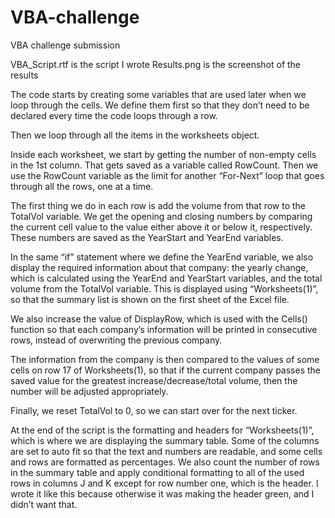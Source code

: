 # VBA-challenge

VBA challenge submission

VBA_Script.rtf is the script I wrote 
Results.png is the screenshot of the results


The code starts by creating some variables that are used later when we loop through the cells. We define them first so that they don’t need to be declared every time the code loops through a row. 

Then we loop through all the items in the worksheets object. 

Inside each worksheet, we start by getting the number of non-empty cells in the 1st column. That gets saved as a variable called RowCount. Then we use the RowCount variable as the limit for another “For-Next” loop that goes through all the rows, one at a time. 

The first thing we do in each row is add the volume from that row to the TotalVol variable. We get the opening and closing numbers by comparing the current cell value to the value either above it or below it, respectively. These numbers are saved as the YearStart and YearEnd variables. 

In the same “if” statement where we define the YearEnd variable, we also display the required information about that company: the yearly change, which is calculated using the YearEnd and YearStart variables, and the total volume from the TotalVol variable. This is displayed using “Worksheets(1)”, so that the summary list is shown on the first sheet of the Excel file. 

We also increase the value of DisplayRow, which is used with the Cells() function so that each company’s information will be printed in consecutive rows, instead of overwriting the previous company. 

The information from the company is then compared to the values of some cells on row 17 of Worksheets(1), so that if the current company passes the saved value for the greatest increase/decrease/total volume, then the number will be adjusted appropriately. 

Finally, we reset TotalVol to 0, so we can start over for the next ticker. 

At the end of the script is the formatting and headers for “Worksheets(1)”, which is where we are displaying the summary table. Some of the columns are set to auto fit so that the text and numbers are readable, and some cells and rows are formatted as percentages. 
We also count the number of rows in the summary table and apply conditional formatting to all of the used rows in columns J and K except for row number one, which is the header. I wrote it like this because otherwise it was making the header green, and I didn’t want that. 
